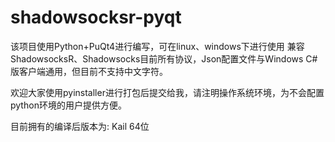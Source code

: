 # shadowsocksr-pyqt

该项目使用Python+PuQt4进行编写，可在linux、windows下进行使用
兼容ShadowsocksR、Shadowsocks目前所有协议，Json配置文件与Windows C#版客户端通用，但目前不支持中文字符。

欢迎大家使用pyinstaller进行打包后提交给我，请注明操作系统环境，为不会配置python环境的用户提供方便。

目前拥有的编译后版本为:
  Kail  64位
